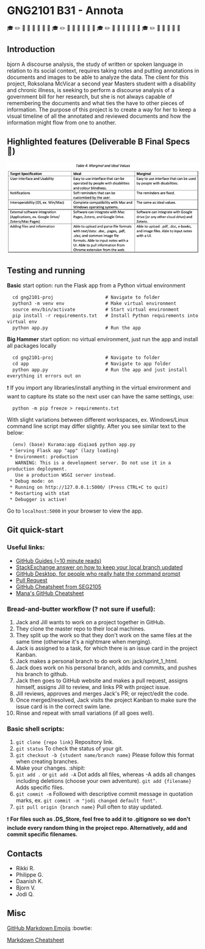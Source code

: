 # GNG2101 B31 - Annota

:mortar_board: :pencil2: :beginner: :memo: :bookmark: :pushpin: :paperclip: :low_brightness: :mortar_board: :pencil2: :beginner: :memo: :bookmark: :pushpin: :paperclip: :low_brightness: :mortar_board: :pencil2: :beginner: :memo: :bookmark: :pushpin: :paperclip: :low_brightness:
:mortar_board: :pencil2: :beginner: :memo: :bookmark: :pushpin: :paperclip:


## Introduction

bjorn A discourse analysis, the study of written or spoken language in relation to its social context, requires taking notes and putting annotations in documents and images to be able to analyze the data. The client for this project, Roksolana McVicar a second year Masters student with a disability and chronic illness, is seeking to perform a discourse analysis of a government bill for her research, but she is not always capable of remembering the documents and what ties the have to other pieces of information. The purpose of this project is to create a way for her to keep a visual timeline of all the annotated and reviewed documents and how the information might flow from one to another.


## Highlighted features (Deliverable B Final Specs :revolving_hearts:)

![Final Specs Table](assets/final_specs.png)


## Testing and running

**Basic** start option: run the Flask app from a Python virtual environment
```{bash}
  cd gng2101-proj                   # Navigate to folder
  python3 -m venv env               # Make virtual environment
  source env/bin/activate           # Start virtual environment
  pip install -r requirements.txt   # Install Python requirements into virtual env
  python app.py                     # Run the app

```

**Big Hammer** start option: no virtual environment, just run the app and install all packages locally
```{bash}
  cd gng2101-proj                   # Navigate to folder
  cd app                            # Navigate to app folder
  python app.py                     # Run the app and just install everything it errors out on

```

:exclamation: If you import any libraries/install anything in the virtual environment and want to capture its state so the next user can have the same settings, use:

```{bash}
  python -m pip freeze > requirements.txt

```

With slight variations between different workspaces, ex. Windows/Linux command line script may differ slightly. After you see similar text to the below:

```{bash}
  (env) (base) Kurama:app diqiao$ python app.py
 * Serving Flask app "app" (lazy loading)
 * Environment: production
   WARNING: This is a development server. Do not use it in a production deployment.
   Use a production WSGI server instead.
 * Debug mode: on
 * Running on http://127.0.0.1:5000/ (Press CTRL+C to quit)
 * Restarting with stat
 * Debugger is active!

```

Go to `localhost:5000` in your browser to view the app. 


## Git quick-start

### Useful links:

- [GitHub Guides (~10 minute reads)](https://guides.github.com)
- [StackExchange answer on how to keep your local branch updated](https://superuser.com/questions/224085/git-merge-master-into-a-branch)
- [GitHub Desktop, for people who really hate the command prompt](https://desktop.github.com)
- [Pull Request](https://www.boldgrid.com/support/wordpress-tutorials/how-to-create-a-pull-request-on-a-github-repository/)
- [GitHub Cheatsheet from SEG2105](github-info/github-git-cheat-sheet.pdf)
- [Mana's GitHub Cheatsheet](git-cheat-sheet-education.pdf)

### Bread-and-butter workflow (? not sure if useful):

1. Jack and Jill wants to work on a project together in GitHub.
1. They clone the master repo to their local machines.
1. They split up the work so that they don't work on the same files at the same time (otherwise it's a nightmare when merging).
1. Jack is assigned to a task, for which there is an issue card in the project Kanban.
1. Jack makes a personal branch to do work on: jack/sprint_1_html.
1. Jack does work on his personal branch, adds and commits, and pushes his branch to github.
1. Jack then goes to GitHub website and makes a pull request, assigns himself, assigns Jill to review, and links PR with project issue.
1. Jill reviews, approves and merges Jack's PR; or reject/edit the code.
1. Once merged/resolved, Jack visits the project Kanban to make sure the issue card is in the correct swim lane.
1. Rinse and repeat with small variations (if all goes well).

### Basic shell scripts:

1. `git clone {repo link}` Repository link.
1. `git status` To check the status of your git.
1. `git checkout -b {student name/branch name}` Please follow this format when creating branches.
1. Make your changes. :shipit:
1. `git add .` or `git add -A` Dot adds all files, whereas -A adds all changes including deletions (choose your own adventure). `git add {filename}` Adds specific files.
1. `git commit -m` Followed with descriptive commit message in quotation marks, ex. `git commit -m "jodi changed default font"`.
1. `git pull origin {branch name}` Pull often to stay updated.

:exclamation: **For files such as .DS_Store, feel free to add it to .gitignore so we don't include every random thing in the project repo. Alternatively, add and commit specific filenames.**


## Contacts

- Rikki R.
- Philippe G.
- Daanish K.
- Bjorn V.
- Jodi Q.


## Misc

[GitHub Markdown Emojis](https://gist.github.com/rxaviers/7360908) :bowtie:

[Markdown Cheatsheet](https://github.com/adam-p/markdown-here/wiki/Markdown-Cheatsheet#code)

